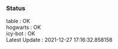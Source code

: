 ### Status


table : OK  
hogwarts : OK  
icy-bot : OK  
Latest Update : 2021-12-27 17:16:32.858158

